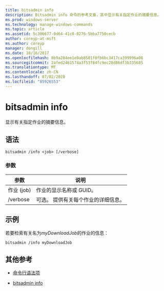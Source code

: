 ```yaml
---
title: bitsadmin info
description: Bitsadmin info 命令的参考文章，其中显示有关指定作业的摘要信息。
ms.prod: windows-server
ms.technology: manage-windows-commands
ms.topic: article
ms.assetid: 5c306677-0d64-41c0-8276-5bba7750cecb
author: coreyp-at-msft
ms.author: coreyp
manager: dongill
ms.date: 10/16/2017
ms.openlocfilehash: 0b9a284ee1e0ab8501f0fb6bc3417ca399996a08
ms.sourcegitcommit: 2afed2461574a3f53f84fc9ec28d86df3b335685
ms.translationtype: MT
ms.contentlocale: zh-CN
ms.lasthandoff: 07/02/2020
ms.locfileid: "85926553"
---
```

# <a name="bitsadmin-info"></a>bitsadmin info

显示有关指定作业的摘要信息。

## <a name="syntax"></a>语法

```
bitsadmin /info <job> [/verbose]
```

### <a name="parameters"></a>参数

| 参数 | 说明 |
| -------------- | -------------- |
| 作业 (job) | 作业的显示名称或 GUID。 |
| /verbose | 可选。 提供有关每个作业的详细信息。 |

## <a name="examples"></a>示例

若要检索有关名为*myDownloadJob*的作业的信息：

```
bitsadmin /info myDownloadJob
```

## <a name="additional-references"></a>其他参考

- [命令行语法项](command-line-syntax-key.md)

- [bitsadmin info](bitsadmin-info.md)
